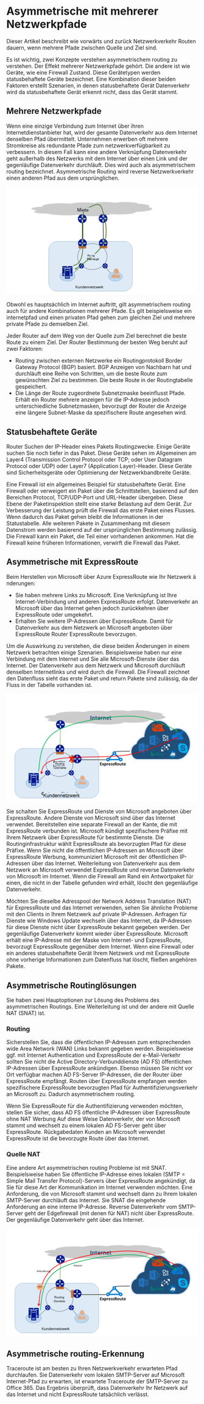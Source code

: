 <properties
   pageTitle="Asymmetrischem routing | Microsoft Azure"
   description="Dieser Artikel führt Sie durch die Probleme ein Kunde möglicherweise mit asymmetrischem routing in einem Netzwerk mehrere Links zu einem Ziel."
   documentationCenter="na"
   services="expressroute"
   authors="osamazia"
   manager="carmonm"
   editor=""/>
<tags
   ms.service="expressroute"
   ms.devlang="na"
   ms.topic="get-started-article"
   ms.tgt_pltfrm="na"
   ms.workload="infrastructure-services"
   ms.date="10/10/2016"
   ms.author="osamazia"/>

# <a name="asymmetric-routing-with-multiple-network-paths"></a>Asymmetrische mit mehrerer Netzwerkpfade

Dieser Artikel beschreibt wie vorwärts und zurück Netzwerkverkehr Routen dauern, wenn mehrere Pfade zwischen Quelle und Ziel sind.

Es ist wichtig, zwei Konzepte verstehen asymmetrischem routing zu verstehen. Der Effekt mehrerer Netzwerkpfade gehört. Die andere ist wie Geräte, wie eine Firewall Zustand. Diese Gerätetypen werden statusbehaftete Geräte bezeichnet. Eine Kombination dieser beiden Faktoren erstellt Szenarien, in denen statusbehaftete Gerät Datenverkehr wird da statusbehaftete Gerät erkennt nicht, dass das Gerät stammt.

## <a name="multiple-network-paths"></a>Mehrere Netzwerkpfade

Wenn eine einzige Verbindung zum Internet über ihren Internetdienstanbieter hat, wird der gesamte Datenverkehr aus dem Internet denselben Pfad übermittelt. Unternehmen erwerben oft mehrere Stromkreise als redundante Pfade zum netzwerkverfügbarkeit zu verbessern. In diesem Fall kann eine andere Verknüpfung Datenverkehr geht außerhalb des Netzwerks mit dem Internet über einen Link und der gegenläufige Datenverkehr durchläuft. Dies wird auch als asymmetrischem routing bezeichnet. Asymmetrische Routing wird reverse Netzwerkverkehr einen anderen Pfad aus dem ursprünglichen.

![Netzwerk mit mehreren Pfaden](./media/expressroute-asymmetric-routing/AsymmetricRouting3.png)

Obwohl es hauptsächlich im Internet auftritt, gilt asymmetrischem routing auch für andere Kombinationen mehrerer Pfade. Es gilt beispielsweise ein internetpfad und einen privaten Pfad gehen zum gleichen Ziel und mehrere private Pfade zu demselben Ziel.

Jeder Router auf dem Weg von der Quelle zum Ziel berechnet die beste Route zu einem Ziel. Der Router Bestimmung der besten Weg beruht auf zwei Faktoren:

-   Routing zwischen externen Netzwerke ein Routingprotokoll Border Gateway Protocol (BGP) basiert. BGP Anzeigen von Nachbarn hat und durchläuft eine Reihe von Schritten, um die beste Route zum gewünschten Ziel zu bestimmen. Die beste Route in der Routingtabelle gespeichert.
-   Die Länge der Route zugeordnete Subnetzmaske beeinflusst Pfade. Erhält ein Router mehrere anzeigen für die IP-Adresse jedoch unterschiedliche Subnetzmasken, bevorzugt der Router die Anzeige eine längere Subnet-Maske da spezifischere Route angesehen wird.

## <a name="stateful-devices"></a>Statusbehaftete Geräte

Router Suchen der IP-Header eines Pakets Routingzwecke. Einige Geräte suchen Sie noch tiefer in das Paket. Diese Geräte sehen im Allgemeinen am Layer4 (Transmission Control Protocol oder TCP; oder User Datagram Protocol oder UDP) oder Layer7 (Application Layer)-Header. Diese Geräte sind Sicherheitsgeräte oder Optimierung der Netzwerkbandbreite Geräte. 

Eine Firewall ist ein allgemeines Beispiel für statusbehaftete Gerät. Eine Firewall oder verweigert ein Paket über die Schnittstellen, basierend auf den Bereichen Protocol, TCP/UDP-Port und URL-Header übergeben. Diese Ebene der Paketinspektion stellt eine starke Belastung auf dem Gerät. Zur Verbesserung der Leistung prüft die Firewall das erste Paket eines Flusses. Wenn dadurch das Paket gehen bleibt die Informationen in der Statustabelle. Alle weiteren Pakete in Zusammenhang mit diesem Datenstrom werden basierend auf der ursprünglichen Bestimmung zulässig. Die Firewall kann ein Paket, die Teil einer vorhandenen ankommen. Hat die Firewall keine früheren Informationen, verwirft die Firewall das Paket.

## <a name="asymmetric-routing-with-expressroute"></a>Asymmetrische mit ExpressRoute

Beim Herstellen von Microsoft über Azure ExpressRoute wie Ihr Netzwerk ä nderungen:

-   Sie haben mehrere Links zu Microsoft. Eine Verknüpfung ist Ihre Internet-Verbindung und anderen ExpressRoute erfolgt. Datenverkehr an Microsoft über das Internet gehen jedoch zurückkehren über ExpressRoute oder umgekehrt.
-   Erhalten Sie weitere IP-Adressen über ExpressRoute. Damit für Datenverkehr aus dem Netzwerk an Microsoft angeboten über ExpressRoute Router ExpressRoute bevorzugen.

Um die Auswirkung zu verstehen, die diese beiden Änderungen in einem Netzwerk betrachten einige Szenarien. Beispielsweise haben nur eine Verbindung mit dem Internet und Sie alle Microsoft-Dienste über das Internet. Der Datenverkehr aus dem Netzwerk und Microsoft durchläuft denselben Internetlinks und wird durch die Firewall. Die Firewall zeichnet den Datenfluss sieht das erste Paket und return Pakete sind zulässig, da der Fluss in der Tabelle vorhanden ist.

![Asymmetrische mit ExpressRoute](./media/expressroute-asymmetric-routing/AsymmetricRouting1.png)


Sie schalten Sie ExpressRoute und Dienste von Microsoft angeboten über ExpressRoute. Andere Dienste von Microsoft sind über das Internet verwendet. Bereitstellen eine separate Firewall an der Kante, die mit ExpressRoute verbunden ist. Microsoft kündigt spezifischere Präfixe mit Ihrem Netzwerk über ExpressRoute für bestimmte Dienste. Die Routinginfrastruktur wählt ExpressRoute als bevorzugten Pfad für diese Präfixe. Wenn Sie nicht die öffentlichen IP-Adressen an Microsoft über ExpressRoute Werbung, kommuniziert Microsoft mit der öffentlichen IP-Adressen über das Internet. Weiterleitung von Datenverkehr aus dem Netzwerk an Microsoft verwendet ExpressRoute und reverse Datenverkehr von Microsoft im Internet. Wenn die Firewall am Rand ein Antwortpaket für einen, die nicht in der Tabelle gefunden wird erhält, löscht den gegenläufige Datenverkehr.

Möchten Sie dieselbe Adresspool der Network Address Translation (NAT) für ExpressRoute und das Internet verwenden, sehen Sie ähnliche Probleme mit den Clients in Ihrem Netzwerk auf private IP-Adressen. Anfragen für Dienste wie Windows Update wechseln über das Internet, da IP-Adressen für diese Dienste nicht über ExpressRoute bekannt gegeben werden. Der gegenläufige Datenverkehr kommt wieder über ExpressRoute. Microsoft erhält eine IP-Adresse mit der Maske von Internet- und ExpressRoute, bevorzugt ExpressRoute gegenüber dem Internet. Wenn eine Firewall oder ein anderes statusbehaftete Gerät Ihrem Netzwerk und mit ExpressRoute ohne vorherige Informationen zum Datenfluss hat löscht, fließen angehören Pakete.

## <a name="asymmetric-routing-solutions"></a>Asymmetrische Routinglösungen

Sie haben zwei Hauptoptionen zur Lösung des Problems des asymmetrischen Routings. Eine Weiterleitung ist und der andere mit Quelle NAT (SNAT) ist.

### <a name="routing"></a>Routing

Sicherstellen Sie, dass die öffentlichen IP-Adressen zum entsprechenden wide Area Network (WAN) Links bekannt gegeben werden. Beispielsweise ggf. mit Internet Authentication und ExpressRoute der e-Mail-Verkehr sollten Sie nicht die Active Directory-Verbunddienste (AD FS) öffentlichen IP-Adressen über ExpressRoute ankündigen. Ebenso müssen Sie nicht vor Ort verfügbar machen AD FS-Server IP-Adressen, die der Router über ExpressRoute empfängt. Routen über ExpressRoute empfangen werden spezifischere ExpressRoute bevorzugten Pfad für Authentifizierungsverkehr an Microsoft zu. Dadurch asymmetrischem routing.

Wenn Sie ExpressRoute für die Authentifizierung verwenden möchten, stellen Sie sicher, dass AD FS öffentliche IP-Adressen über ExpressRoute ohne NAT Werbung Auf diese Weise Datenverkehr, der von Microsoft stammt und wechselt zu einem lokalen AD FS-Server geht über ExpressRoute. Rückgabedaten Kunden an Microsoft verwendet ExpressRoute ist die bevorzugte Route über das Internet.

### <a name="source-based-nat"></a>Quelle NAT

Eine andere Art asymmetrischen routing Probleme ist mit SNAT. Beispielsweise haben Sie öffentliche IP-Adresse eines lokalen (SMTP = Simple Mail Transfer Protocol)-Servers über ExpressRoute angekündigt, da Sie für diese Art der Kommunikation im Internet verwenden möchten. Eine Anforderung, die von Microsoft stammt und wechselt dann zu Ihrem lokalen SMTP-Server durchläuft das Internet. Sie SNAT die eingehende Anforderung an eine interne IP-Adresse. Reverse Datenverkehr vom SMTP-Server geht der Edgefirewall (mit denen für NAT) nicht über ExpressRoute. Der gegenläufige Datenverkehr geht über das Internet.


![NAT-Netzwerkkonfiguration Quelle](./media/expressroute-asymmetric-routing/AsymmetricRouting2.png)

## <a name="asymmetric-routing-detection"></a>Asymmetrische routing-Erkennung

Traceroute ist am besten zu Ihren Netzwerkverkehr erwarteten Pfad durchlaufen. Sie Datenverkehr vom lokalen SMTP-Server auf Microsoft Internet-Pfad zu erwarten, ist erwartete Traceroute der SMTP-Server zu Office 365. Das Ergebnis überprüft, dass Datenverkehr Ihr Netzwerk auf das Internet und nicht ExpressRoute tatsächlich verlässt.

